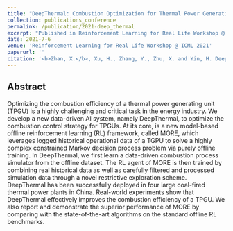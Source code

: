 ```yaml
---
title: "DeepThermal: Combustion Optimization for Thermal Power Generating Units Using Offline Reinforcement Learning"
collection: publications_conference
permalink: /publication/2021-deep_thermal
excerpt: "Published in Reinforcement Learning for Real Life Workshop @ ICML 2021. "
date: 2021-7-6
venue: 'Reinforcement Learning for Real Life Workshop @ ICML 2021'
paperurl: ''
citation: '<b>Zhan, X.</b>, Xu, H., Zhang, Y., Zhu, X. and Yin, H. DeepThermal: Combustion Optimization forThermal Power Generating Units Using Offline Reinforcement Learning. In <i>Reinforcement Learning for Real Life Workshop @ ICML 2021</i>.'
---
```


Abstract
---

Optimizing the combustion efficiency of a thermal power generating unit (TPGU) is a highly challenging and critical task in the energy industry. We develop a new data-driven AI system, namely DeepThermal, to optimize the combustion control strategy for TPGUs. At its core, is a new model-based offline reinforcement learning (RL) framework, called MORE, which leverages logged historical operational data of a TGPU to solve a highly complex constrained Markov decision process problem via purely offline training. In DeepThermal, we first learn a data-driven combustion process simulator from the offline dataset. The RL agent of MORE is then trained by combining real historical data as well as carefully filtered and processed simulation data through a novel restrictive exploration scheme. DeepThermal has been successfully deployed in four large coal-fired thermal power plants in China. Real-world experiments show that DeepThermal effectively improves the combustion efficiency of a TPGU. We also report and demonstrate the superior performance of MORE by comparing with the state-of-the-art algorithms on the standard offline RL benchmarks.